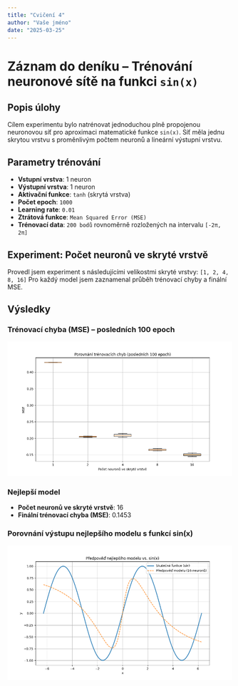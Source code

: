 ```yaml
---
title: "Cvičení 4"
author: "Vaše jméno"
date: "2025-03-25"
---
```


# Záznam do deníku – Trénování neuronové sítě na funkci `sin(x)`

## Popis úlohy
Cílem experimentu bylo natrénovat jednoduchou plně propojenou neuronovou síť pro aproximaci matematické funkce `sin(x)`. Síť měla jednu skrytou vrstvu s proměnlivým počtem neuronů a lineární výstupní vrstvu.

## Parametry trénování
- **Vstupní vrstva**: 1 neuron
- **Výstupní vrstva**: 1 neuron
- **Aktivační funkce**: `tanh` (skrytá vrstva)
- **Počet epoch**: `1000`
- **Learning rate**: `0.01`
- **Ztrátová funkce**: `Mean Squared Error (MSE)`
- **Trénovací data**: `200 bodů` rovnoměrně rozložených na intervalu `[-2π, 2π]`

## Experiment: Počet neuronů ve skryté vrstvě
Provedl jsem experiment s následujícími velikostmi skryté vrstvy:
`[1, 2, 4, 8, 16]`
Pro každý model jsem zaznamenal průběh trénovací chyby a finální MSE.

## Výsledky
### Trénovací chyba (MSE) – posledních 100 epoch
![Boxplot trénovací chyby](../images/boxplot.png)

### Nejlepší model
- **Počet neuronů ve skryté vrstvě**: 16
- **Finální trénovací chyba (MSE)**: 0.1453

### Porovnání výstupu nejlepšího modelu s funkcí sin(x)
![Predikce nejlepšího modelu](../images/best_model_prediction.png)
